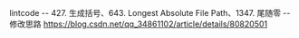 lintcode -- 427. 生成括号、643. Longest Absolute File Path、1347. 尾随零 -- 修改思路
https://blog.csdn.net/qq_34861102/article/details/80820501